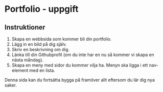 # Portfolio - uppgift

## Instruktioner
1. Skapa en webbsida som kommer bli din portfolio.
2. Lägg in en bild på dig själv.
3. Skriv en beskrivning om dig.
4. Länka till din Githubprofil (om du inte har en nu så kommer vi skapa en nästa måndag).
5. Skapa en meny med sidor du kommer vilja ha. Menyn ska ligga i ett nav-element med en lista.

Denna sida kan du fortsätta bygga på framöver allt eftersom du lär dig nya saker.